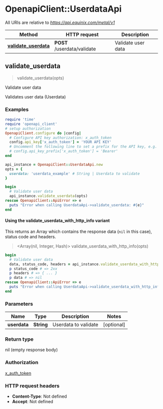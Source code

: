 # OpenapiClient::UserdataApi

All URIs are relative to *https://api.equinix.com/metal/v1*

| Method | HTTP request | Description |
| ------ | ------------ | ----------- |
| [**validate_userdata**](UserdataApi.md#validate_userdata) | **POST** /userdata/validate | Validate user data |


## validate_userdata

> validate_userdata(opts)

Validate user data

Validates user data (Userdata)

### Examples

```ruby
require 'time'
require 'openapi_client'
# setup authorization
OpenapiClient.configure do |config|
  # Configure API key authorization: x_auth_token
  config.api_key['x_auth_token'] = 'YOUR API KEY'
  # Uncomment the following line to set a prefix for the API key, e.g. 'Bearer' (defaults to nil)
  # config.api_key_prefix['x_auth_token'] = 'Bearer'
end

api_instance = OpenapiClient::UserdataApi.new
opts = {
  userdata: 'userdata_example' # String | Userdata to validate
}

begin
  # Validate user data
  api_instance.validate_userdata(opts)
rescue OpenapiClient::ApiError => e
  puts "Error when calling UserdataApi->validate_userdata: #{e}"
end
```

#### Using the validate_userdata_with_http_info variant

This returns an Array which contains the response data (`nil` in this case), status code and headers.

> <Array(nil, Integer, Hash)> validate_userdata_with_http_info(opts)

```ruby
begin
  # Validate user data
  data, status_code, headers = api_instance.validate_userdata_with_http_info(opts)
  p status_code # => 2xx
  p headers # => { ... }
  p data # => nil
rescue OpenapiClient::ApiError => e
  puts "Error when calling UserdataApi->validate_userdata_with_http_info: #{e}"
end
```

### Parameters

| Name | Type | Description | Notes |
| ---- | ---- | ----------- | ----- |
| **userdata** | **String** | Userdata to validate | [optional] |

### Return type

nil (empty response body)

### Authorization

[x_auth_token](../README.md#x_auth_token)

### HTTP request headers

- **Content-Type**: Not defined
- **Accept**: Not defined

